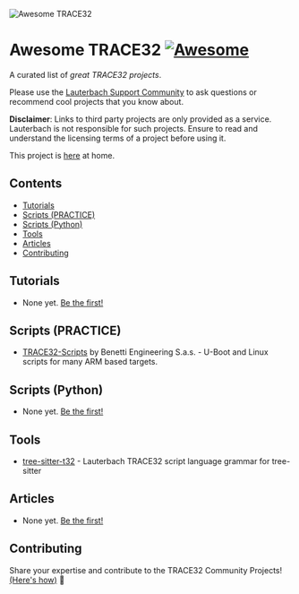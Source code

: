 ![Awesome TRACE32](https://gitlab.com/lauterbach/resources/-/raw/0a1d63f6bf0159bbd9343ceefbece2bb127c2b53/img/awesome_trace32_banner_900x182.jpg)

# Awesome TRACE32 [![Awesome](https://awesome.re/badge.svg)](https://awesome.re)

A curated list of *great TRACE32 projects*.

Please use the [Lauterbach Support Community](https://support.lauterbach.com/community) to ask questions or recommend cool projects that you know about.

**Disclaimer**: Links to third party projects are only provided as a service. Lauterbach is not responsible for such projects.
Ensure to read and understand the licensing terms of a project before using it.

This project is [here](https://gitlab.com/lauterbach/awesome-trace32) at home.

## Contents

- [Tutorials](#tutorials)
- [Scripts (PRACTICE)](#scripts-practice)
- [Scripts (Python)](#scripts-python)
- [Tools](#tools)
- [Articles](#articles)
- [Contributing](#contributing)

## Tutorials

- None yet. [Be the first!](./CONTRIBUTING.md)

## Scripts (PRACTICE)

- [TRACE32-Scripts](https://github.com/Benetti-Engineering-sas/trace32-scripts) by Benetti Engineering S.a.s. - U-Boot and Linux scripts for many ARM based targets.

## Scripts (Python)

- None yet. [Be the first!](./CONTRIBUTING.md)

## Tools

- [tree-sitter-t32](https://codeberg.org/xasc/tree-sitter-t32) - Lauterbach TRACE32 script language grammar for tree-sitter

## Articles

- None yet. [Be the first!](./CONTRIBUTING.md)

## Contributing

Share your expertise and contribute to the TRACE32 Community Projects! [(Here's how)](./CONTRIBUTING.md) :rocket:
